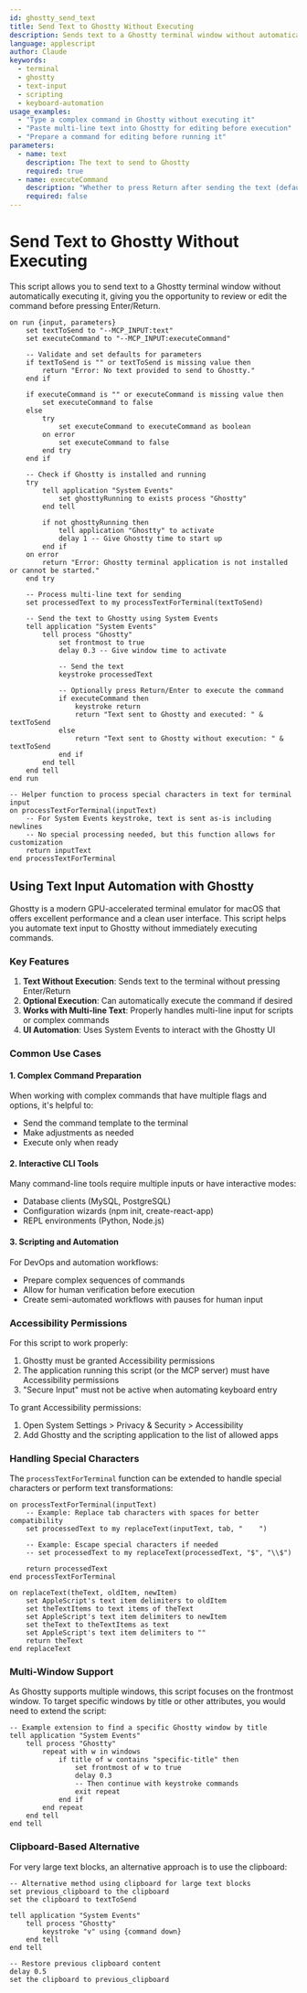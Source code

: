 ```yaml
---
id: ghostty_send_text
title: Send Text to Ghostty Without Executing
description: Sends text to a Ghostty terminal window without automatically executing the command
language: applescript
author: Claude
keywords:
  - terminal
  - ghostty
  - text-input
  - scripting
  - keyboard-automation
usage_examples:
  - "Type a complex command in Ghostty without executing it"
  - "Paste multi-line text into Ghostty for editing before execution"
  - "Prepare a command for editing before running it"
parameters:
  - name: text
    description: The text to send to Ghostty
    required: true
  - name: executeCommand
    description: "Whether to press Return after sending the text (default: false)"
    required: false
---
```


# Send Text to Ghostty Without Executing

This script allows you to send text to a Ghostty terminal window without automatically executing it, giving you the opportunity to review or edit the command before pressing Enter/Return.

```applescript
on run {input, parameters}
    set textToSend to "--MCP_INPUT:text"
    set executeCommand to "--MCP_INPUT:executeCommand"
    
    -- Validate and set defaults for parameters
    if textToSend is "" or textToSend is missing value then
        return "Error: No text provided to send to Ghostty."
    end if
    
    if executeCommand is "" or executeCommand is missing value then
        set executeCommand to false
    else
        try
            set executeCommand to executeCommand as boolean
        on error
            set executeCommand to false
        end try
    end if
    
    -- Check if Ghostty is installed and running
    try
        tell application "System Events"
            set ghosttyRunning to exists process "Ghostty"
        end tell
        
        if not ghosttyRunning then
            tell application "Ghostty" to activate
            delay 1 -- Give Ghostty time to start up
        end if
    on error
        return "Error: Ghostty terminal application is not installed or cannot be started."
    end try
    
    -- Process multi-line text for sending
    set processedText to my processTextForTerminal(textToSend)
    
    -- Send the text to Ghostty using System Events
    tell application "System Events"
        tell process "Ghostty"
            set frontmost to true
            delay 0.3 -- Give window time to activate
            
            -- Send the text
            keystroke processedText
            
            -- Optionally press Return/Enter to execute the command
            if executeCommand then
                keystroke return
                return "Text sent to Ghostty and executed: " & textToSend
            else
                return "Text sent to Ghostty without execution: " & textToSend
            end if
        end tell
    end tell
end run

-- Helper function to process special characters in text for terminal input
on processTextForTerminal(inputText)
    -- For System Events keystroke, text is sent as-is including newlines
    -- No special processing needed, but this function allows for customization
    return inputText
end processTextForTerminal
```

## Using Text Input Automation with Ghostty

Ghostty is a modern GPU-accelerated terminal emulator for macOS that offers excellent performance and a clean user interface. This script helps you automate text input to Ghostty without immediately executing commands.

### Key Features

1. **Text Without Execution**: Sends text to the terminal without pressing Enter/Return
2. **Optional Execution**: Can automatically execute the command if desired
3. **Works with Multi-line Text**: Properly handles multi-line input for scripts or complex commands
4. **UI Automation**: Uses System Events to interact with the Ghostty UI

### Common Use Cases

#### 1. Complex Command Preparation

When working with complex commands that have multiple flags and options, it's helpful to:
- Send the command template to the terminal
- Make adjustments as needed
- Execute only when ready

#### 2. Interactive CLI Tools

Many command-line tools require multiple inputs or have interactive modes:
- Database clients (MySQL, PostgreSQL)
- Configuration wizards (npm init, create-react-app)
- REPL environments (Python, Node.js)

#### 3. Scripting and Automation

For DevOps and automation workflows:
- Prepare complex sequences of commands
- Allow for human verification before execution
- Create semi-automated workflows with pauses for human input

### Accessibility Permissions

For this script to work properly:

1. Ghostty must be granted Accessibility permissions
2. The application running this script (or the MCP server) must have Accessibility permissions
3. "Secure Input" must not be active when automating keyboard entry

To grant Accessibility permissions:
1. Open System Settings > Privacy & Security > Accessibility
2. Add Ghostty and the scripting application to the list of allowed apps

### Handling Special Characters

The `processTextForTerminal` function can be extended to handle special characters or perform text transformations:

```applescript
on processTextForTerminal(inputText)
    -- Example: Replace tab characters with spaces for better compatibility
    set processedText to my replaceText(inputText, tab, "    ")
    
    -- Example: Escape special characters if needed
    -- set processedText to my replaceText(processedText, "$", "\\$")
    
    return processedText
end processTextForTerminal

on replaceText(theText, oldItem, newItem)
    set AppleScript's text item delimiters to oldItem
    set theTextItems to text items of theText
    set AppleScript's text item delimiters to newItem
    set theText to theTextItems as text
    set AppleScript's text item delimiters to ""
    return theText
end replaceText
```

### Multi-Window Support

As Ghostty supports multiple windows, this script focuses on the frontmost window. To target specific windows by title or other attributes, you would need to extend the script:

```applescript
-- Example extension to find a specific Ghostty window by title
tell application "System Events"
    tell process "Ghostty"
        repeat with w in windows
            if title of w contains "specific-title" then
                set frontmost of w to true
                delay 0.3
                -- Then continue with keystroke commands
                exit repeat
            end if
        end repeat
    end tell
end tell
```

### Clipboard-Based Alternative

For very large text blocks, an alternative approach is to use the clipboard:

```applescript
-- Alternative method using clipboard for large text blocks
set previous_clipboard to the clipboard
set the clipboard to textToSend

tell application "System Events"
    tell process "Ghostty"
        keystroke "v" using {command down}
    end tell
end tell

-- Restore previous clipboard content
delay 0.5
set the clipboard to previous_clipboard
```